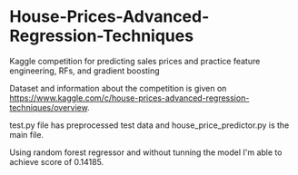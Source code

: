 # House-Prices-Advanced-Regression-Techniques
Kaggle competition for predicting sales prices and practice feature engineering, RFs, and gradient boosting

Dataset and information about the competition is given on https://www.kaggle.com/c/house-prices-advanced-regression-techniques/overview.

test.py file has preprocessed test data and house_price_predictor.py is the main file.

Using random forest regressor and without tunning the model I'm able to achieve score of 0.14185.
